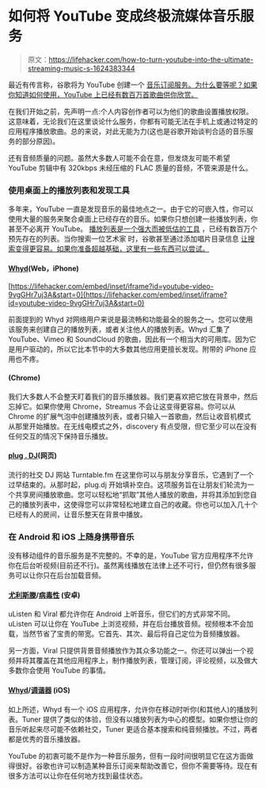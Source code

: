 # 如何将 YouTube 变成终极流媒体音乐服务

> 原文：<https://lifehacker.com/how-to-turn-youtube-into-the-ultimate-streaming-music-s-1624383344>

最近有传言称，谷歌将为 YouTube 创建一个 [音乐订阅服务。为什么要等呢？如果你知道如何使用，YouTube 上已经有数百万首歌曲供你欣赏。](http://www.androidpolice.com/2014/08/18/exclusive-this-is-youtube-music-key-googles-upcoming-subscription-service-with-offline-support-background-audio-no-ads-free-play-music-key/)



在我们开始之前，先声明一点:个人内容创作者可以为他们的歌曲设置播放权限。这意味着，无论我们在这里谈论什么服务，你都有可能无法在手机上或通过特定的应用程序播放歌曲。总的来说，对此无能为力(这也是谷歌开始谈判合适的音乐服务的部分原因)。

还有音频质量的问题。虽然大多数人可能不会在意，但发烧友可能不希望 YouTube 剪辑中有 320kbps 未经压缩的 FLAC 质量的音频，不管来源是什么。

### **使用桌面上的播放列表和发现工具**

多年来，YouTube 一直是发现音乐的最佳地点之一。由于它的可嵌入性，你可以使用大量的服务来聚合桌面上已经存在的音乐。如果你只想创建一些播放列表，你甚至不必离开 YouTube。 [播放列表是一个强大而被低估的工具](http://socialtimes.com/youtube-playlists_b25853) ，已经有数百万个预先存在的列表。当你搜索一位艺术家 时，谷歌甚至通过添加唱片目录信息 [让搜索变得更容易。如果你准备超越基础，这里有一些东西可以尝试。](http://googlesystem.blogspot.com/2013/08/youtube-tests-new-music-cards.html)

#### [**Whyd**](http://whyd.com/)**(Web，iPhone)**

 [https://lifehacker.com/embed/inset/iframe?id=youtube-video-9vgGHr7uj3A&start=0](https://lifehacker.com/embed/inset/iframe?id=youtube-video-9vgGHr7uj3A&start=0) 

前面提到的 Whyd 对网络用户来说是最流畅和功能最全的服务之一。您可以使用该服务来创建自己的播放列表，或者关注他人的播放列表。Whyd 汇集了 YouTube、Vimeo 和 SoundCloud 的歌曲，因此有一个相当大的可用库。因为它是用户驱动的，所以它比本节中的大多数其他应用更擅长发现。附带的 iPhone 应用也不疼。

#### (Chrome)

我们大多数人不会整天盯着我们的音乐播放器。我们更喜欢把它放在背景中，然后忘掉它。如果你使用 Chrome，Streamus 不会让这变得更容易。你可以从 Chrome 的扩展气泡中创建播放列表，或者只输入一首歌曲，然后让收音机模式从那里开始播放。在无线电模式之外，discovery 有点受限，但它至少可以在没有任何交互的情况下保持音乐播放。

#### [**plug . DJ**](http://plug.dj/)**(网页)**

流行的社交 DJ 网站 Turntable.fm 在这里你可以与朋友分享音乐，它遇到了一个过早结束的。从那时起，plug.dj 开始填补空白。这项服务旨在让朋友们轮流为一个共享房间播放歌曲。您可以轻松地“抓取”其他人播放的歌曲，并将其添加到您自己的播放列表中，这使得您可以非常轻松地建立自己的收藏。你也可以加入几十个已经有人的房间，让音乐整天在背景中播放。

### **在 Android 和 iOS 上随身携带音乐**

没有移动组件的音乐服务是不完整的。不幸的是，YouTube 官方应用程序不允许你在后台听视频(目前还不行)。虽然离线播放在法律上还不可行，但仍然有很多服务可以让你只在后台加载音频。

#### [**尤利斯滕**](https://play.google.com/store/apps/details?id=com.jaydoo.uListen)**/**[**病毒性**](https://play.google.com/store/apps/details?id=com.Mata.YTplayer) **(安卓)**

uListen 和 Viral 都允许你在 Android 上听音乐，但它们的方式非常不同。uListen 可以让你在 YouTube 上浏览视频，并在后台播放音频。视频根本不会加载，当然节省了宝贵的带宽。它首先、其次、最后将自己定位为音频播放器。

另一方面，Viral 只提供背景音频播放作为其众多功能之一。你还可以弹出一个视频并将其覆盖在其他应用程序上，制作播放列表，管理订阅，评论视频，以及做大多数你会使用 YouTube 的事情。

#### [**Whyd**](https://itunes.apple.com/us/app/whyd-music-playlist-discovery/id874380201?mt=8)**/**[**调谐器**](https://itunes.apple.com/us/app/tuner-for-youtube-music/id729354480?mt=8&ign-mpt=uo%3D4) **(iOS)**

如上所述，Whyd 有一个 iOS 应用程序，允许你在移动时听你(和其他人)的播放列表。Tuner 提供了类似的体验，但没有以播放列表为中心的模型。如果你想让你的音乐听起来尽可能不依赖社交，Tuner 更适合基本搜索和纯音频播放。不过，两者都是优秀的音乐播放器。

YouTube 的初衷可能不是作为一种音乐服务，但有一段时间很明显它在这方面做得很好。谷歌也许可以制造某种音乐订阅来帮助改善它，但你不需要等待。现在有很多方法可以让你在任何地方找到最佳状态。